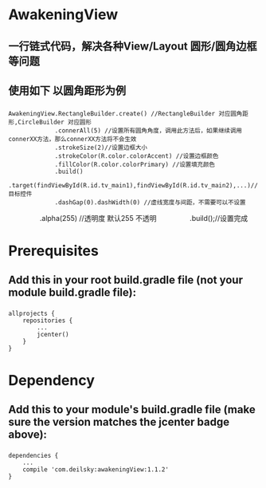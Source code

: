 # AwakeningView
## 一行链式代码，解决各种View/Layout 圆形/圆角边框等问题
## 使用如下 以圆角距形为例 
###
    AwakeningView.RectangleBuilder.create() //RectangleBuilder 对应圆角距形,CircleBuilder 对应圆形
                 .connerAll(5) //设置所有圆角角度，调用此方法后，如果继续调用connerXX方法，那么connerXX方法将不会生效
                 .strokeSize(2)//设置边框大小
                 .strokeColor(R.color.colorAccent) //设置边框颜色
                 .fillColor(R.color.colorPrimary) //设置填充颜色
                 .build()
                 .target(findViewById(R.id.tv_main1),findViewById(R.id.tv_main2),...)// 目标控件
                 .dashGap(0).dashWidth(0) //虚线宽度与间距，不需要可以不设置
                 .alpha(255) //透明度 默认255 不透明
                 .build();//设置完成

# Prerequisites

## Add this in your root build.gradle file (not your module build.gradle file):
###
    allprojects {
        repositories {
            ...
            jcenter()
        }
    }
# Dependency
## Add this to your module's build.gradle file (make sure the version matches the jcenter badge above):
### 
    dependencies {
        ...
        compile 'com.deilsky:awakeningView:1.1.2'
    }
